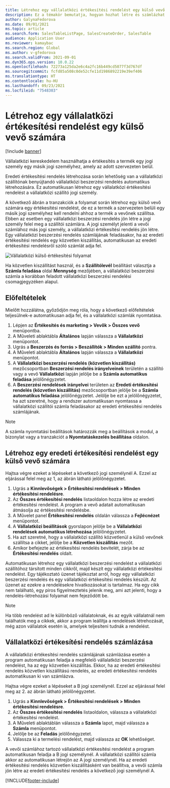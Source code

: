 ```yaml
---
title: Létrehoz egy vállalatközi értékesítési rendelést egy külső vevő számára
description: Ez a témakör bemutatja, hogyan hozhat létre és számlázhat egy vállalatközi értékesítési rendelést egy külső vevő számára
author: GalynaFedorova
ms.date: 09/01/2021
ms.topic: article
ms.search.form: SalesTableListPage, SalesCreateOrder, SalesTable
audience: Application User
ms.reviewer: kamaybac
ms.search.region: Global
ms.author: v-gfedorova
ms.search.validFrom: 2021-09-01
ms.dyn365.ops.version: 10.0.22
ms.openlocfilehash: 72273a125da2e6c4a2fc16b449cd5077f3d767df
ms.sourcegitcommit: fcfd85a508c0de52cfe11d1986892219e39ef406
ms.translationtype: HT
ms.contentlocale: hu-HU
ms.lasthandoff: 09/23/2021
ms.locfileid: "7548303"
---
```

# <a name="create-and-invoice-an-intercompany-sales-order-for-an-external-customer"></a>Létrehoz egy vállalatközi értékesítési rendelést egy külső vevő számára

[!include [banner](../../includes/banner.md)]

Vállalatközi kereskedelem használhatja a értékesítés a termék egy jogi személy egy másik jogi személyhez, amely az adott szervezeten belül.

Eredeti értékesítési rendelés létrehozása során lehetőség van a vállalatközi szállítónak benyújtandó vállalatközi beszerzési rendelés automatikus létrehozására. Ez automatikusan létrehoz egy vállalatközi értékesítési rendelést a vállalatközi szállító jogi személy.

A következő ábrán a tranzakciók a folyamat során létrehoz egy külső vevő számára egy értékesítési rendelést, de ez a termék a szervezeten belüli egy másik jogi személyhez kell rendelni ahhoz a termék a vevőnek szállítsa. Ebben az esetben egy vállalatközi beszerzési rendelés jön létre a jogi személy felel meg a szállítói számlára. A jogi személyt jelenti a vevői számlához más jogi személy, a vállalatközi értékesítési rendelés jön létre. Egy vállalatközi beszerzési rendelés számlájának feladásakor, ha az eredeti értékesítési rendelés egy közvetlen kiszállítás, automatikusan az eredeti értékesítési rendelésről szóló számlát adja fel.

![Vállalatközi külső értékesítési folyamat](media/intercompanyexternalsalesprocess.png)

Ha közvetlen kiszállítást használ, és a **Szállítólevél** beállítást választja a **Számla feladása** oldal **Mennység** mezőjében, a vállalatközi beszerzési számla a korábban feladott vállalatközi beszerzési rendelési csomagjegyzéken alapul.

## <a name="prerequisites"></a>Előfeltételek

Mielőtt hozzálátna, győződjön meg róla, hogy a következő előfeltételek teljesülnek-e automatikusan adja fel, és a vállalatközi számlák nyomtatása.

1. Lépjen az **Értékesítés és marketing \> Vevők \> Összes vevő** menüpontba.
1. A Műveleti ablaktábla **Általános** lapján válassza a **Vállalatközi** menüpontot.
1. Ugrás a **Beszerzés és forrás \> Beszállítók \> Minden szállító** pontra.
1. A Műveleti ablaktábla **Általános** lapján válassza a **Vállalatközi** menüpontot.
1. A **Vállalatközi beszerzési rendelés (közvetlen kiszállítás)** mezőcsoportban **Beszerzési rendelés irányelveinek** területén a szállító vagy a vevő **Vállalatközi** lapján jelölje be a **Számla automatikus feladása** jelölőnégyzetet.
1. A **Beszerzési rendelések irányelvei** területen az **Eredeti értékesítési rendelés (közvetlen kiszállítás)** mezőcsoportban jelölje be a **Számla automatikus feladása** jelölőnégyzetet. Jelölje be ezt a jelölőnégyzetet, ha azt szeretné, hogy a rendszer automatikusan nyomtassa a vállalatközi szállítói számla feladásakor az eredeti értékesítési rendelés számlájának.

> [!NOTE]
> A számla nyomtatási beállítások határozzák meg a beállítások a modul, a bizonylat vagy a tranzakciót a **Nyomtatáskezelés beállítása** oldalon.

## <a name="create-an-original-sales-order-for-an-external-customer"></a>Létrehoz egy eredeti értékesítési rendelést egy külső vevő számára

Hajtsa végre ezeket a lépéseket a következő jogi személynél A. Ezzel az eljárással felel meg az 1, az ábrán látható jelölőnégyzetet.

1. Ugrás a **Kinnlevőségek \> Értékesítési rendelések \> Minden értékesítési rendelésre**.
1. Az **Összes értékesítési rendelés** listaoldalon hozza létre az eredeti értékesítési rendelést. A program a vevő adatait automatikusan átmásolja az értékesítési rendelésbe.
1. A Művelet panel **Értékesítési rendelés** oldalán válassza a **Fejlécnézet** menüpontot.
1. A **Vállalatközi beállítások** gyorslapon jelölje be a **Vállalatközi rendelések automatikus létrehozása** jelölőnégyzetet.
1. Ha azt szeretné, hogy a vállalatközi szállító közvetlenül a külső vevőnek szállítsa a cikket, jelölje be a **Közvetlen kiszállítás** mezőt.
1. Amikor befejezte az értékesítési rendelés bevitelét, zárja be az **Értékesítési rendelés** oldalt.

Automatikusan létrehoz egy vállalatközi beszerzési rendelést a vállalatközi szállítóhoz társított minden cikkről, majd készít egy vállalatközi értékesítési rendelést. Egy tájékoztató üzenet tájékoztat arról, hogy egy vállalatközi beszerzési rendelés és egy vállalatközi értékesítési rendelés készült. Az üzenet az ezekre a rendelésekre hivatkozásokat is tartalmaz. Ha egy cikk nem található, egy piros figyelmeztetés jelenik meg, ami azt jelenti, hogy a rendelés-létrehozási folyamat nem fejeződött be.

> [!NOTE]
> Ha több rendelést ad le különböző vállalatoknak, és az egyik vállalatnál nem találhatók meg a cikkek, akkor a program leállítja a rendelések létrehozását, még azon vállalatok esetén is, amelyek teljesíteni tudnák a rendelést.

## <a name="invoice-an-intercompany-sales-order"></a>Vállalatközi értékesítési rendelés számlázása

A vállalatközi értékesítési rendelés számlájának számlázása esetén a program automatikusan feladja a megfelelő vállalatközi beszerzési rendelést, ha az egy közvetlen kiszállítás. Ekkor, ha az eredeti értékesítési rendelés közvetlen kiszállítású rendelés, az eredeti értékesítési rendelés automatikusan ki van számlázva.

Hajtsa végre ezeket a lépéseket a B jogi személynél. Ezzel az eljárással felel meg az 2. az ábrán látható jelölőnégyzetet.

1. Ugrás a **Kinnlevőségek \> Értékesítési rendelések \> Minden értékesítési rendelésre**.
1. Az **Összes értékesítési rendelés** listaoldalon, válassza a vállalatközi értékesítési rendelést.
1. A Műveleti ablaktáblán válassza a **Számla** lapot, majd válassza a **Számla** menüpontot.
1. Jelölje be az **Feladás** jelölőnégyzetet.
1. Válassza ki a termelési rendelést, majd válassza az **OK** lehetőséget.

A vevői számlához tartozó vállalatközi értékesítési rendelést a program automatikusan feladja a B jogi személynél. A vállalatközi szállítói számla akkor az automatikusan létrejön az A jogi személynél. Ha az eredeti értékesítési rendelés közvetlen kiszállításként van beállítva, a vevői számla jön létre az eredeti értékesítési rendelés a következő jogi személynél A.

[!INCLUDE[footer-include](../../includes/footer-banner.md)]
